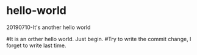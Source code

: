 # hello-world
20190710-It's another hello world

#It is an orther hello world. Just begin.
#Try to write the commit change, I forget to write last time.
